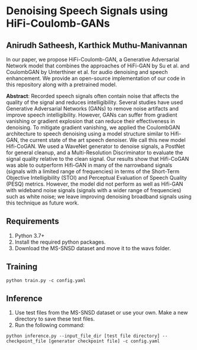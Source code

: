 # Denoising Speech Signals using HiFi-Coulomb-GANs
## Anirudh Satheesh, Karthick Muthu-Manivannan

In our paper, we propose HiFi-Coulomb-GAN, a Generative Adversarial Network model that combines the approaches of HiFi-GAN by Su et al. and CoulombGAN by Unterthiner et al. for audio denoising and speech enhancement. We provide an open-source implementation of our code in this repository along with a pretrained model.

**Abstract**: Recorded speech signals often contain noise that affects the quality of the signal and reduces intelligibility. Several studies have used Generative Adversarial Networks (GANs) to remove noise artifacts and improve speech intelligibility. However, GANs can suffer from gradient vanishing or gradient explosion that can reduce their effectiveness in denoising. To mitigate gradient vanishing, we applied the CoulombGAN architecture to speech denoising using a model structure similar to Hifi-GAN, the current state of the art speech denoiser. We call this new model Hifi-CoGAN. We used a WaveNet generator to denoise signals, a PostNet for general cleanup, and a Multi-Resolution Discriminator to evaluate the signal quality relative to the clean signal. Our results show that Hifi-CoGAN was able to outperform Hifi-GAN in many of the narrowband signals (signals with a limited range of frequencies) in terms of the Short-Term Objective Intelligibility (STOI) and Perceptual Evaluation of Speech Quality (PESQ) metrics. However, the model did not perform as well as Hifi-GAN with wideband noise signals (signals with a wider range of frequencies) such as white noise; we leave improving denoising broadband signals using this technique as future work.

## Requirements
1. Python 3.7+
2. Install the required python packages.
3. Download the MS-SNSD dataset and move it to the wavs folder.

## Training
```
python train.py -c config.yaml
```

## Inference
1. Use test files from the MS-SNSD dataset or use your own. Make a new directory to save these test files.
2. Run the following command:
```
python inference.py --input_file_dir [test file directory] --checkpoint_file [generator checkpoint file] -c config.yaml
```

